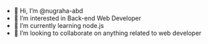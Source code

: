 - 👋 Hi, I’m @nugraha-abd
- 👀 I’m interested in Back-end Web Developer
- 🌱 I’m currently learning node.js
- 💞️ I’m looking to collaborate on anything related to web developer

<!---
nugraha-abd/nugraha-abd is a ✨ special ✨ repository because its `README.md` (this file) appears on your GitHub profile.
You can click the Preview link to take a look at your changes.
--->
